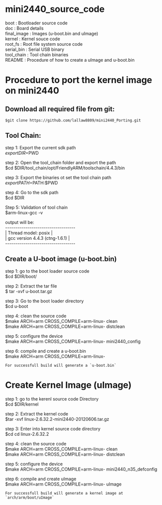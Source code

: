 # mini2440_source_code

boot        : Bootloader source code  
doc         : Board details  
final_image : Images (u-boot.bin and uImage)  
kernel      : Kernel souce code  
root_fs     : Root file system source code  
serial_bin  : Serial USB binary  
tool_chain  : Tool chain binaries  
README      : Procedure of how to create a uImage and u-boot.bin  

# Procedure to port the kernel image on mini2440

## Download all required file from git:
	$git clone https://github.com/lallaw8809/mini2440_Porting.git  

## Tool Chain:

step 1: Export the current sdk path  
	$export DIR=$PWD  

step 2: Open the tool_chain folder and export the path  
	$cd $DIR/tool_chain/opt/FriendlyARM/toolschain/4.4.3/bin  

step 3: Export the binaries ot set the tool chain path  
	$export PATH=$PATH:$PWD  

step 4: Go to the sdk path  
	$cd $DIR  

Step 5: Validation of tool chain  
	$arm-linux-gcc -v  

output will be:  
	-----------------------------------  
	| Thread model: posix		  |  
	| gcc version 4.4.3 (ctng-1.6.1)  |  
	-----------------------------------  

## Create a U-boot image (u-boot.bin)


step 1: go to the boot loader source code  
	$cd $DIR/boot/  

step 2: Extract the tar file  
	$ tar -xvf u-boot.tar.gz  

step 3: Go to the boot loader directory  
	$cd u-boot  

step 4: clean the source code  
	$make ARCH=arm CROSS_COMPILE=arm-linux- clean  
	$make ARCH=arm CROSS_COMPILE=arm-linux- distclean  

step 5: configure the device  
	$make ARCH=arm CROSS_COMPILE=arm-linux- mini2440_config  

step 6: compile and create a u-boot.bin  
	$make ARCH=arm CROSS_COMPILE=arm-linux-  
	
	For successfull build will generate a `u-boot.bin`  


# Create Kernel Image (uImage)

step 1: go to the kerenl source code Directory  
	$cd $DIR/kernel  

step 2: Extract the kernel code  
	$tar -xvf linux-2.6.32.2-mini2440-20120606.tar.gz  

step 3: Enter into kernel source code directory  
	$cd cd linux-2.6.32.2  

step 4: clean the source code  
	$make ARCH=arm CROSS_COMPILE=arm-linux- clean  
	$make ARCH=arm CROSS_COMPILE=arm-linux- distclean  

step 5: configure the device  
	$make ARCH=arm CROSS_COMPILE=arm-linux- mini2440_n35_defconfig  

step 6: compile and create uImage  
	$make ARCH=arm CROSS_COMPILE=arm-linux- uImage  

	For successfull build will generate a kernel image at `arch/arm/boot/uImage`  


	

